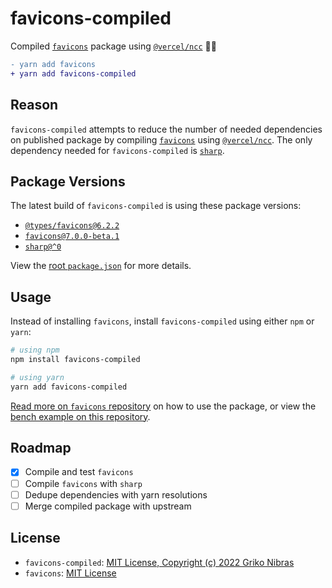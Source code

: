 <!-- markdownlint-disable MD033 MD036 MD041 -->

# favicons-compiled

Compiled [`favicons`](https://github.com/itgalaxy/favicons) package using [`@vercel/ncc`](https://github.com/vercel/ncc) 🏄‍♂️

```diff
- yarn add favicons
+ yarn add favicons-compiled
```

## Reason

`favicons-compiled` attempts to reduce the number of needed dependencies on published package by compiling [`favicons`](https://github.com/itgalaxy/favicons) using [`@vercel/ncc`](https://github.com/vercel/ncc). The only dependency needed for `favicons-compiled` is [`sharp`](https://github.com/lovell/sharp).

## Package Versions

The latest build of `favicons-compiled` is using these package versions:

- [`@types/favicons@6.2.2`](https://www.npmjs.com/package/@types/favicons/v/6.2.2)
- [`favicons@7.0.0-beta.1`](https://www.npmjs.com/package/favicons/v/7.0.0-beta.1)
- [`sharp@^0`](https://www.npmjs.com/package/sharp)

View the [root `package.json`](./package.json) for more details.

## Usage

Instead of installing `favicons`, install `favicons-compiled` using either `npm` or `yarn`:

```sh
# using npm
npm install favicons-compiled

# using yarn
yarn add favicons-compiled
```

[Read more on `favicons` repository](https://github.com/itgalaxy/favicons) on how to use the package, or view the [bench example on this repository](./bench/test.js).

## Roadmap

- [x] Compile and test `favicons`
- [ ] Compile `favicons` with `sharp`
- [ ] Dedupe dependencies with yarn resolutions
- [ ] Merge compiled package with upstream

## License

- `favicons-compiled`: [MIT License, Copyright (c) 2022 Griko Nibras](./LICENSE)
- `favicons`: [MIT License](https://github.com/itgalaxy/favicons)
